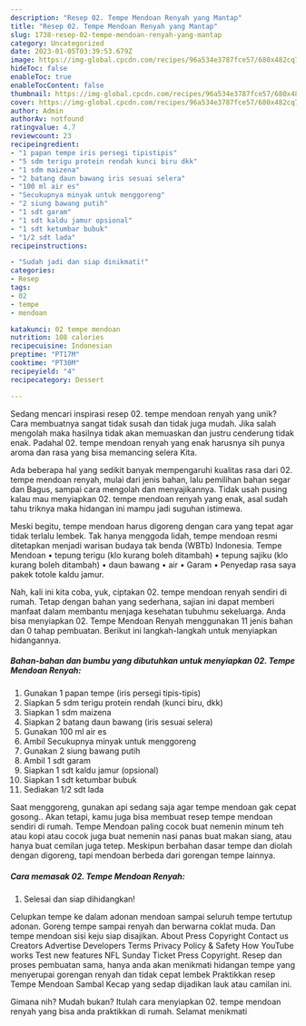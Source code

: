 ```yaml
---
description: "Resep 02. Tempe Mendoan Renyah yang Mantap"
title: "Resep 02. Tempe Mendoan Renyah yang Mantap"
slug: 1738-resep-02-tempe-mendoan-renyah-yang-mantap
category: Uncategorized
date: 2023-01-05T03:39:53.679Z
image: https://img-global.cpcdn.com/recipes/96a534e3787fce57/680x482cq70/02-tempe-mendoan-renyah-foto-resep-utama.jpg
hideToc: false
enableToc: true
enableTocContent: false
thumbnail: https://img-global.cpcdn.com/recipes/96a534e3787fce57/680x482cq70/02-tempe-mendoan-renyah-foto-resep-utama.jpg
cover: https://img-global.cpcdn.com/recipes/96a534e3787fce57/680x482cq70/02-tempe-mendoan-renyah-foto-resep-utama.jpg
author: Admin
authorAv: notfound
ratingvalue: 4.7
reviewcount: 23
recipeingredient:
- "1 papan tempe iris persegi tipistipis"
- "5 sdm terigu protein rendah kunci biru dkk"
- "1 sdm maizena"
- "2 batang daun bawang iris sesuai selera"
- "100 ml air es"
- "Secukupnya minyak untuk menggoreng"
- "2 siung bawang putih"
- "1 sdt garam"
- "1 sdt kaldu jamur opsional"
- "1 sdt ketumbar bubuk"
- "1/2 sdt lada"
recipeinstructions:

- "Sudah jadi dan siap dinikmati!"
categories:
- Resep
tags:
- 02
- tempe
- mendoan

katakunci: 02 tempe mendoan 
nutrition: 108 calories
recipecuisine: Indonesian
preptime: "PT17M"
cooktime: "PT30M"
recipeyield: "4"
recipecategory: Dessert

---
```





Sedang mencari inspirasi resep 02. tempe mendoan renyah yang unik? Cara membuatnya sangat tidak susah dan tidak juga mudah. Jika salah mengolah maka hasilnya tidak akan memuaskan dan justru cenderung tidak enak. Padahal 02. tempe mendoan renyah yang enak harusnya sih punya aroma dan rasa yang bisa memancing selera Kita.





Ada beberapa hal yang sedikit banyak mempengaruhi kualitas rasa dari 02. tempe mendoan renyah, mulai dari jenis bahan, lalu pemilihan bahan segar dan Bagus, sampai cara mengolah dan menyajikannya. Tidak usah pusing kalau mau menyiapkan 02. tempe mendoan renyah yang enak,      asal sudah tahu triknya maka hidangan ini mampu jadi suguhan istimewa.














Meski begitu, tempe mendoan harus digoreng dengan cara yang tepat agar tidak terlalu lembek. Tak hanya menggoda lidah, tempe mendoan resmi ditetapkan menjadi warisan budaya tak benda (WBTb) Indonesia. Tempe Mendoan • tepung terigu (klo kurang boleh ditambah) • tepung sajiku (klo kurang boleh ditambah) • daun bawang • air • Garam • Penyedap rasa saya pakek totole kaldu jamur.






Nah, kali ini kita coba, yuk, ciptakan 02. tempe mendoan renyah sendiri di rumah. Tetap dengan bahan yang sederhana, sajian ini dapat memberi manfaat dalam membantu menjaga kesehatan tubuhmu sekeluarga. Anda bisa menyiapkan 02. Tempe Mendoan Renyah menggunakan 11 jenis bahan dan 0 tahap pembuatan. Berikut ini langkah-langkah untuk menyiapkan hidangannya.

<!--inarticleads1-->

##### Bahan-bahan dan bumbu yang dibutuhkan untuk menyiapkan 02. Tempe Mendoan Renyah:

1. Gunakan 1 papan tempe (iris persegi tipis-tipis)
1. Siapkan 5 sdm terigu protein rendah (kunci biru, dkk)
1. Siapkan 1 sdm maizena
1. Siapkan 2 batang daun bawang (iris sesuai selera)
1. Gunakan 100 ml air es
1. Ambil Secukupnya minyak untuk menggoreng
1. Gunakan 2 siung bawang putih
1. Ambil 1 sdt garam
1. Siapkan 1 sdt kaldu jamur (opsional)
1. Siapkan 1 sdt ketumbar bubuk
1. Sediakan 1/2 sdt lada


Saat menggoreng, gunakan api sedang saja agar tempe mendoan gak cepat gosong.. Akan tetapi, kamu juga bisa membuat resep tempe mendoan sendiri di rumah. Tempe Mendoan paling cocok buat nemenin minum teh atau kopi atau cocok juga buat nemenin nasi panas buat makan siang, atau hanya buat cemilan juga tetep. Meskipun berbahan dasar tempe dan diolah dengan digoreng, tapi mendoan berbeda dari gorengan tempe lainnya. 

<!--inarticleads2-->

##### Cara memasak 02. Tempe Mendoan Renyah:


1. Selesai dan siap dihidangkan!

Celupkan tempe ke dalam adonan mendoan sampai seluruh tempe tertutup adonan. Goreng tempe sampai renyah dan berwarna coklat muda. Dan tempe mendoan sisi keju siap disajikan. About Press Copyright Contact us Creators Advertise Developers Terms Privacy Policy &amp; Safety How YouTube works Test new features NFL Sunday Ticket Press Copyright. Resep dan proses pembuatan sama, hanya anda akan menikmati hidangan tempe yang menyerupai gorengan renyah dan tidak cepat lembek Praktikkan resep Tempe Mendoan Sambal Kecap yang sedap dijadikan lauk atau camilan ini. 

Gimana nih? Mudah bukan? Itulah cara menyiapkan 02. tempe mendoan renyah yang bisa anda praktikkan di rumah. Selamat menikmati
